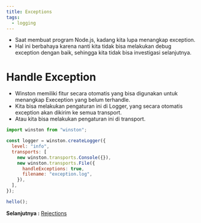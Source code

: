 ```yaml
---
title: Exceptions
tags:
  - logging
---
```


- Saat membuat program Node.js, kadang kita lupa menangkap exception.
- Hal ini berbahaya karena nanti kita tidak bisa melakukan debug exception dengan baik, sehingga kita tidak bisa investigasi selanjutnya.

# Handle Exception

- Winston memiliki fitur secara otomatis yang bisa digunakan untuk menangkap Exeception yang belum terhandle.
- Kita bisa melakukan pengaturan ini di Logger, yang secara otomatis exception akan dikirim ke semua transport.
- Atau kita bisa melakukan pengaturan ini di transport.

```js
import winston from "winston";

const logger = winston.createLogger({
  level: "info",
  transports: [
    new winston.transports.Console({}),
    new winston.transports.File({
      handleExceptions: true,
      filename: "exception.log",
    }),
  ],
});

hello();
```

**Selanjutnya :** [Rejections](rejections.md)
